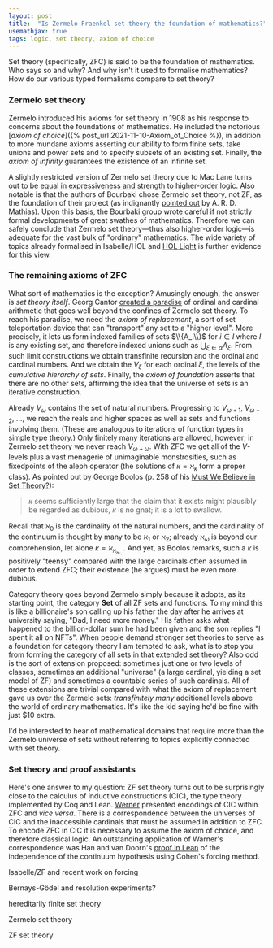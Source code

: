 ```yaml
---
layout: post
title:  "Is Zermelo-Fraenkel set theory the foundation of mathematics?"
usemathjax: true 
tags: logic, set theory, axiom of choice
---
```



Set theory (specifically, ZFC) is said to be the foundation of mathematics. Who says so and why? And why isn't it used to formalise mathematics?
How do our various typed formalisms compare to set theory?

### Zermelo set theory

Zermelo introduced his axioms for set theory in 1908 as his response to concerns about the foundations of mathematics. He included the notorious [*axiom of choice*]({% post_url 2021-11-10-Axiom_of_Choice %}),
in addition to more mundane axioms asserting our ability to form finite sets, take unions and power sets and to specify subsets of an existing set. Finally, the *axiom of infinity* guarantees the existence of an infinite set.

A slightly restricted version of Zermelo set theory due to Mac Lane turns out to be [equal in expressiveness and strength](https://doi.org/10.1016/S0168-0072(00)00031-2) to higher-order logic. Also notable is that the authors of Bourbaki chose Zermelo set theory, not ZF, as the foundation of their project (as indignantly [pointed out](http://dx.doi.org/10.1007/BF03025863) by A. R. D. Mathias). Upon this basis, the Bourbaki group wrote careful if not strictly formal developments of great swathes of mathematics.
Therefore we can safely conclude that Zermelo set theory—thus also higher-order logic—is adequate for the vast bulk of "ordinary" mathematics. The wide variety of topics already formalised in Isabelle/HOL and [HOL Light](https://www.cl.cam.ac.uk/~jrh13/hol-light/) is further evidence for this view.

### The remaining axioms of ZFC

What sort of mathematics is the exception? Amusingly enough, the answer is *set theory itself*. Georg Cantor [created a paradise](https://plato.stanford.edu/entries/settheory-early/) of ordinal and cardinal arithmetic that goes well beyond the confines of Zermelo set theory. To reach his paradise, we need the *axiom of replacement*, a sort of set teleportation device that can "transport" any set to a "higher level". More precisely, it lets us form indexed families of sets $\\{A_i\\}$ for $i\in I$ where $I$ is any existing set,
and therefore indexed unions such as $\bigcup_{\xi\in\alpha} A_\xi$.
From such limit constructions we obtain transfinite recursion and the ordinal and cardinal numbers.
And we obtain the $V_\xi$ for each ordinal $\xi$, the levels of the *cumulative hierarchy of sets*.
Finally, the *axiom of foundation* asserts that there are no other sets, affirming the idea that the universe of sets is an iterative construction.

Already $V_\omega$ contains the set of natural numbers. 
Progressing to $V_{\omega+1}$, $V_{\omega+2}$, $\ldots$, we reach 
the reals and higher spaces as well as sets and functions involving them. (These are analogous to iterations of function types in simple type theory.)
Only finitely many iterations are allowed, however; in Zermelo set theory we never reach $V_{\omega+\omega}$. 
With ZFC we get all of the $V$-levels plus a vast menagerie of unimaginable monstrosities, such as fixedpoints of the aleph operator
(the solutions of $\kappa = \aleph_\kappa$ form a proper class).
As pointed out by George Boolos (p. 258 of his [Must We Believe in Set Theory?](https://doi.org/10.1017/CBO9780511570681.013)):

> $\kappa$ seems sufficiently large that the claim that it exists might plausibly be regarded as dubious, $\kappa$ is no gnat; it is a lot to swallow.

Recall that $\aleph_0$ is the cardinality of the natural numbers, 
and the cardinality of the continuum is thought by many to be
$\aleph_1$ or $\aleph_2$; already $\aleph_\omega$ is beyond our comprehension, let alone $\kappa = \aleph_{\aleph_{\aleph_\ddots}}$.
And yet, as Boolos remarks, such a $\kappa$ is positively "teensy" compared with
the large cardinals often assumed in order to extend ZFC; their existence (he argues) must be even more dubious. 

Category theory goes beyond Zermelo simply because it adopts, as its starting point, the category **Set** of all ZF sets and functions. To my mind this is like a billionaire's son calling up his father the day after he arrives at university saying, "Dad, I need more money." His father asks what happened to the billion-dollar sum he had been given and the son replies "I spent it all on NFTs". When people demand stronger set theories to serve as a foundation for category theory I am tempted to ask, what is to stop you from forming the category of all sets in that extended set theory? Also odd is the sort of extension proposed: sometimes just one or two levels of classes, sometimes an additional "universe" (a large cardinal, yielding a set model of ZF) and sometimes a countable series of such cardinals. All of these extensions are trivial compared with what the axiom of replacement gave us over the Zermelo sets: *transfinitely many* additional levels
above the world of ordinary mathematics.
It's like the kid saying he'd be fine with just $10 extra.

I'd be interested to hear of mathematical domains that require more than the Zermelo universe of sets without referring to topics explicitly connected with set theory.

### Set theory and proof assistants

Here's one answer to my question: ZF set theory turns out to be surprisingly close to the calculus of inductive constructions (CIC), the type theory implemented by Coq and Lean.
[Werner](https://link.springer.com/chapter/10.1007/BFb0014566)
presented encodings of CIC within ZFC and *vice versa*. 
There is a correspondence between the universes of CIC and the inaccessible cardinals that must be assumed in addition to ZFC.
To encode ZFC in CIC it is necessary to assume the axiom of choice, and therefore classical logic.
An outstanding application of Warner's correspondence was Han and van Doorn's [proof in Lean](https://doi.org/10.4230/LIPIcs.ITP.2019.19) of the independence of the continuum hypothesis using Cohen's forcing method.

Isabelle/ZF and recent work on forcing


 Bernays-Gödel and resolution experiments?
 
 hereditarily finite set theory
 
 Zermelo set theory
 
 ZF set theory
 

